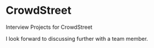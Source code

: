 # CrowdStreet
Interview Projects for CrowdStreet

I look forward to discussing further with a team member. 
